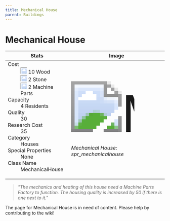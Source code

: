 ```yaml
---
title: Mechanical House
parent: Buildings
---
```

# Mechanical House

[//]: # (Pre-generated content)
<table><thead><tr><th>Stats</th><th>Image</th></tr></thead><tbody><tr><td><dl><dt>Cost</dt><dd><div class="resource-icon"><img style="object-position: -637px -751px;" src="https://tfe2-wiki.github.io/assets/sprites.png"></div> 10 Wood<br><div class="resource-icon"><img style="object-position: -637px -737px;" src="https://tfe2-wiki.github.io/assets/sprites.png"></div> 2 Stone<br><div class="resource-icon"><img style="object-position: -795px -761px;" src="https://tfe2-wiki.github.io/assets/sprites.png"></div> 2 Machine Parts</dd><dt>Capacity</dt><dd>4 Residents</dd><dt>Quality</dt><dd>30</dd><dt>Research Cost</dt><dd>35</dd><dt>Category</dt><dd>Houses</dd><dt>Special Properties</dt><dd>None</dd><dt>Class Name</dt><dd>MechanicalHouse</dd></dl></td><td><style>.building-image {width: 200px;height: 200px;overflow: hidden;position: relative;}.building-image img {image-rendering: pixelated;object-fit: none;transform: scale(10);transform-origin: left top;position: absolute;left: 0;top: 0;}.resource-image {width: 200px;height: 200px;overflow: hidden;position: relative;}.resource-image img {image-rendering: pixelated;object-fit: none;transform: scale(20);transform-origin: left top;position: absolute;left: 0;top: 0;}.building-icon {width: 20px;height: 20px;overflow: hidden;position: relative;display: inline-block;}.building-icon img {image-rendering: pixelated;object-fit: none;transform: scale(1);transform-origin: left top;position: absolute;left: 0;top: 0;}.resource-icon {width: 20px;height: 20px;overflow: hidden;position: relative;display: inline-block;}.resource-icon img {image-rendering: pixelated;object-fit: none;transform: scale(2);transform-origin: left top;position: absolute;left: 0;top: 0;}</style><div class="building-image"><img style="object-position: -812px -873px;" src="https://tfe2-wiki.github.io/assets/sprites.png" alt="Mechanical House Back"><img style="object-position: -790px -873px;" src="https://tfe2-wiki.github.io/assets/sprites.png" alt="Mechanical House"></div><i>Mechanical House: spr_mechanicalhouse</i></td></tr></tbody></table><blockquote><i>"The mechanics and heating of this house need a Machine Parts Factory to function. The housing quality is increased by 50 if there is one next to it."</i></blockquote>

The page for Mechanical House is in need of content. Please help by contributing to the wiki!
